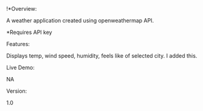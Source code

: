 !*Overview:


A weather application created using openweathermap API.

\*Requires API key

Features:

Displays temp, wind speed, humidity, feels like of selected city. I added this.

Live Demo:

NA

Version:

1.0
